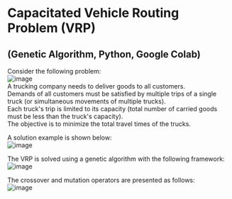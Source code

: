 # Capacitated Vehicle Routing Problem (VRP)  
## (Genetic Algorithm, Python, Google Colab)  
  
Consider the following problem:  
![image](https://user-images.githubusercontent.com/42261330/123304956-84fedc00-d55a-11eb-80d2-0ca94aade700.png)  
A trucking company needs to deliver goods to all customers.  
Demands of all customers must be satisfied by multiple trips of a single truck (or simultaneous movements of multiple trucks).  
Each truck's trip is limited to its capacity (total number of carried goods must be less than the truck's capacity).  
The objective is to minimize the total travel times of the trucks.  
  
A solution example is shown below:  
![image](https://user-images.githubusercontent.com/42261330/123306141-deb3d600-d55b-11eb-88d0-ecad43e36a65.png)  
  
The VRP is solved using a genetic algorithm with the following framework:  
![image](https://user-images.githubusercontent.com/42261330/123306378-2fc3ca00-d55c-11eb-8f03-39043cf5b468.png)  
  
The crossover and mutation operators are presented as follows:  
![image](https://user-images.githubusercontent.com/42261330/123306462-48cc7b00-d55c-11eb-80fa-f2cad15290a8.png)
